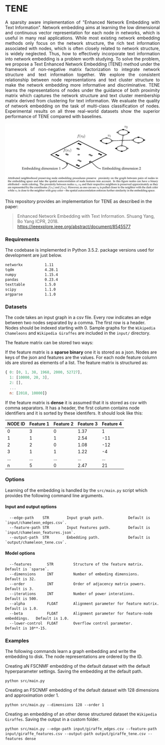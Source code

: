 TENE
============================================
<p align="justify">
A sparsity aware implementation of "Enhanced Network Embedding with Text Information". Network embedding aims at learning the low dimensional and continuous vector representation for each node in networks, which is useful in many real applications. While most existing network embedding methods only focus on the network structure, the rich text information associated with nodes, which is often closely related to network structure, is widely neglected. Thus, how to effectively incorporate text information into network embedding is a problem worth studying. To solve the problem, we propose a Text Enhanced Network Embedding (TENE) method under the framework of non-negative matrix factorization to integrate network structure and text information together. We explore the consistent relationship between node representations and text cluster structure to make the network embedding more informative and discriminative. TENE learns the representations of nodes under the guidance of both proximity matrix which captures the network structure and text cluster membership matrix derived from clustering for text information. We evaluate the quality of network embedding on the task of multi-class classification of nodes. Experimental results on all three real-world datasets show the superior performance of TENE compared with baselines.
</p>
<div style="text-align:center"><img src ="fscnmf.png" ,width=720/></div>

This repository provides an implementation for TENE as described in the paper:
> Enhanced Network Embedding with Text Information.
> Shuang Yang, Bo Yang 
> ICPR, 2018.
> https://ieeexplore.ieee.org/abstract/document/8545577


### Requirements

The codebase is implemented in Python 3.5.2. package versions used for development are just below.
```
networkx          1.11
tqdm              4.28.1
numpy             1.15.4
pandas            0.23.4
texttable         1.5.0
scipy             1.1.0
argparse          1.1.0
```
### Datasets

The code takes an input graph in a csv file. Every row indicates an edge between two nodes separated by a comma. The first row is a header. Nodes should be indexed starting with 0. Sample graphs for the `Wikipedia Chameleons` and `Wikipedia Giraffes` are included in the  `input/` directory. 

The feature matrix can be stored two ways:

If the feature matrix is a **sparse binary** one it is stored as a json. Nodes are keys of the json and features are the values. For each node feature column ids are stored as elements of a list. The feature matrix is structured as:

```javascript
{ 0: [0, 1, 38, 1968, 2000, 52727],
  1: [10000, 20, 3],
  2: [],
  ...
  n: [2018, 10000]}
```
If the feature matrix is **dense** it is assumed that it is stored as csv with comma separators. It has a header, the first column contains node identifiers and it is sorted by these identifers. It should look like this:

| **NODE ID**| **Feature 1** | **Feature 2** | **Feature 3** | **Feature 4** |
| --- | --- | --- | --- |--- |
| 0 | 3 |0 |1.37 |1 |
| 1 | 1 |1 |2.54 |-11 |
| 2 | 2 |0 |1.08 |-12 |
| 3 | 1 |1 |1.22 |-4 |
| ... | ... |... |... |... |
| n | 5 |0 |2.47 |21 |


### Options

Learning of the embedding is handled by the `src/main.py` script which provides the following command line arguments.

#### Input and output options

```
  --edge-path    STR        Input graph path.           Default is `input/chameleon_edges.csv`.
  --feature-path STR        Input Features path.        Default is `input/chameleon_features.json`.
  --output-path  STR        Embedding path.             Default is `output/chameleon_tene.csv`.
```

#### Model options

```
  --features       STR         Structure of the feature matrix.                   Default is `sparse`. 
  --dimensions     INT         Number of embeding dimensions.                     Default is 32.
  --order          INT         Order of adjacency matrix powers.                  Default is 3.
  --iterations     INT         Number of power interations.                       Default is 500.
  --alpha          FLOAT       Alignment parameter for feature matrix.            Default is 1.0.
  --beta           FLOAT       Alignment parameter for feature-node embeddings.   Default is 1.0.
  --lower-control  FLOAT       Overflow control parameter.                        Default is 10**-15.  
```

### Examples

The following commands learn a graph embedding and write the embedding to disk. The node representations are ordered by the ID.

Creating aN FSCNMF embedding of the default dataset with the default hyperparameter settings. Saving the embedding at the default path.

```
python src/main.py
```
Creating an FSCNMF embedding of the default dataset with 128 dimensions and approximation order 1.

```
python src/main.py --dimensions 128 --order 1
```

Creating an embedding of an other dense structured dataset the `Wikipedia Giraffes`. Saving the output in a custom folder.

```
python src/main.py --edge-path input/giraffe_edges.csv --feature-path input/giraffe_features.csv --output-path output/giraffe_tene.csv --features dense
```
